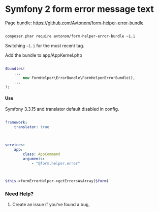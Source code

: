 Symfony 2 form error message text
=================================


Page bundle: https://github.com/Avtonom/form-helper-error-bundle


```sh

composer.phar require avtonom/form-helper-error-bundle ~1.1

```

Switching `~1.1` for the most recent tag.

Add the bundle to app/AppKernel.php

```php

$bundles(
    ...
        new FormHelper\ErrorBundle\FormHelperErrorBundle(),
    ...
);

```

#### Use

Symfony 3.3.15 and translator default disabled in config.

``` yaml

framework:
    translator: true
            
```

``` yaml

services:
    app:
        class: AppCommand
        arguments:
            - "@form.helper.error"
            
```

``` php

$this->formErrorHelper->getErrorsAsArray($form)

```

### Need Help?

1. Create an issue if you've found a bug,